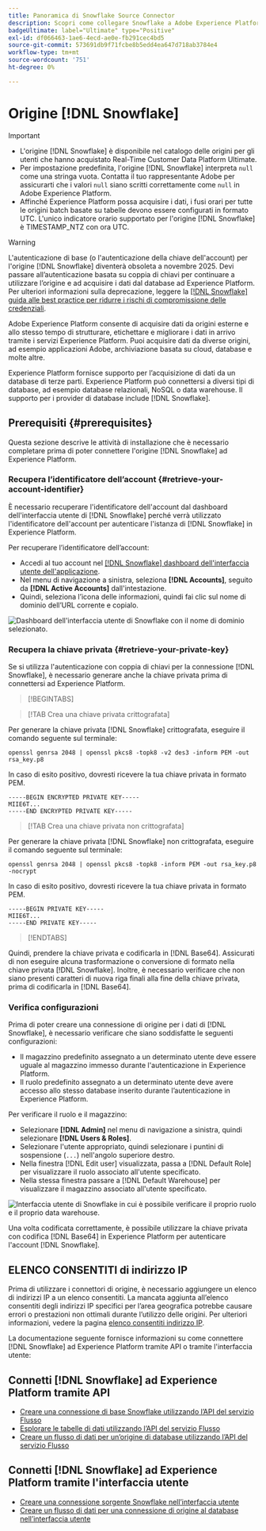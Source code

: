 ```yaml
---
title: Panoramica di Snowflake Source Connector
description: Scopri come collegare Snowflake a Adobe Experience Platform utilizzando le API o l’interfaccia utente.
badgeUltimate: label="Ultimate" type="Positive"
exl-id: df066463-1ae6-4ecd-ae0e-fb291cec4bd5
source-git-commit: 573691db9f71fcbe8b5edd4ea647d718ab3784e4
workflow-type: tm+mt
source-wordcount: '751'
ht-degree: 0%

---
```


# Origine [!DNL Snowflake]

>[!IMPORTANT]
>
>* L&#39;origine [!DNL Snowflake] è disponibile nel catalogo delle origini per gli utenti che hanno acquistato Real-Time Customer Data Platform Ultimate.
>* Per impostazione predefinita, l&#39;origine [!DNL Snowflake] interpreta `null` come una stringa vuota. Contatta il tuo rappresentante Adobe per assicurarti che i valori `null` siano scritti correttamente come `null` in Adobe Experience Platform.
>* Affinché Experience Platform possa acquisire i dati, i fusi orari per tutte le origini batch basate su tabelle devono essere configurati in formato UTC. L&#39;unico indicatore orario supportato per l&#39;origine [!DNL Snowflake] è TIMESTAMP_NTZ con ora UTC.

>[!WARNING]
>
>L&#39;autenticazione di base (o l&#39;autenticazione della chiave dell&#39;account) per l&#39;origine [!DNL Snowflake] diventerà obsoleta a novembre 2025. Devi passare all’autenticazione basata su coppia di chiavi per continuare a utilizzare l’origine e ad acquisire i dati dal database ad Experience Platform. Per ulteriori informazioni sulla deprecazione, leggere la [[!DNL Snowflake] guida alle best practice per ridurre i rischi di compromissione delle credenziali](https://www.snowflake.com/en/resources/white-paper/best-practices-to-mitigate-the-risk-of-credential-compromise/).

Adobe Experience Platform consente di acquisire dati da origini esterne e allo stesso tempo di strutturare, etichettare e migliorare i dati in arrivo tramite i servizi Experience Platform. Puoi acquisire dati da diverse origini, ad esempio applicazioni Adobe, archiviazione basata su cloud, database e molte altre.

Experience Platform fornisce supporto per l’acquisizione di dati da un database di terze parti. Experience Platform può connettersi a diversi tipi di database, ad esempio database relazionali, NoSQL o data warehouse. Il supporto per i provider di database include [!DNL Snowflake].

## Prerequisiti {#prerequisites}

Questa sezione descrive le attività di installazione che è necessario completare prima di poter connettere l&#39;origine [!DNL Snowflake] ad Experience Platform.

### Recupera l’identificatore dell’account {#retrieve-your-account-identifier}

È necessario recuperare l&#39;identificatore dell&#39;account dal dashboard dell&#39;interfaccia utente di [!DNL Snowflake] perché verrà utilizzato l&#39;identificatore dell&#39;account per autenticare l&#39;istanza di [!DNL Snowflake] in Experience Platform.

Per recuperare l’identificatore dell’account:

* Accedi al tuo account nel [[!DNL Snowflake] dashboard dell&#39;interfaccia utente dell&#39;applicazione](https://app.snowflake.com/).
* Nel menu di navigazione a sinistra, seleziona **[!DNL Accounts]**, seguito da **[!DNL Active Accounts]** dall&#39;intestazione.
* Quindi, seleziona l’icona delle informazioni, quindi fai clic sul nome di dominio dell’URL corrente e copialo.

![Dashboard dell&#39;interfaccia utente di Snowflake con il nome di dominio selezionato.](../../images/tutorials/create/snowflake/snowflake-dashboard.png)

### Recupera la chiave privata {#retrieve-your-private-key}

Se si utilizza l&#39;autenticazione con coppia di chiavi per la connessione [!DNL Snowflake], è necessario generare anche la chiave privata prima di connettersi ad Experience Platform.

>[!BEGINTABS]

>[!TAB Crea una chiave privata crittografata]

Per generare la chiave privata [!DNL Snowflake] crittografata, eseguire il comando seguente sul terminale:

```shell
openssl genrsa 2048 | openssl pkcs8 -topk8 -v2 des3 -inform PEM -out rsa_key.p8
```

In caso di esito positivo, dovresti ricevere la tua chiave privata in formato PEM.

```shell
-----BEGIN ENCRYPTED PRIVATE KEY-----
MIIE6T...
-----END ENCRYPTED PRIVATE KEY-----
```

>[!TAB Crea una chiave privata non crittografata]

Per generare la chiave privata [!DNL Snowflake] non crittografata, eseguire il comando seguente sul terminale:

```shell
openssl genrsa 2048 | openssl pkcs8 -topk8 -inform PEM -out rsa_key.p8 -nocrypt
```

In caso di esito positivo, dovresti ricevere la tua chiave privata in formato PEM.

```shell
-----BEGIN PRIVATE KEY-----
MIIE6T...
-----END PRIVATE KEY-----
```

>[!ENDTABS]

Quindi, prendere la chiave privata e codificarla in [!DNL Base64]. Assicurati di non eseguire alcuna trasformazione o conversione di formato nella chiave privata [!DNL Snowflake]. Inoltre, è necessario verificare che non siano presenti caratteri di nuova riga finali alla fine della chiave privata, prima di codificarla in [!DNL Base64].

### Verifica configurazioni

Prima di poter creare una connessione di origine per i dati di [!DNL Snowflake], è necessario verificare che siano soddisfatte le seguenti configurazioni:

* Il magazzino predefinito assegnato a un determinato utente deve essere uguale al magazzino immesso durante l&#39;autenticazione in Experience Platform.
* Il ruolo predefinito assegnato a un determinato utente deve avere accesso allo stesso database inserito durante l’autenticazione in Experience Platform.

Per verificare il ruolo e il magazzino:

* Selezionare **[!DNL Admin]** nel menu di navigazione a sinistra, quindi selezionare **[!DNL Users & Roles]**.
* Selezionare l&#39;utente appropriato, quindi selezionare i puntini di sospensione (`...`) nell&#39;angolo superiore destro.
* Nella finestra [!DNL Edit user] visualizzata, passa a [!DNL Default Role] per visualizzare il ruolo associato all&#39;utente specificato.
* Nella stessa finestra passare a [!DNL Default Warehouse] per visualizzare il magazzino associato all&#39;utente specificato.

![Interfaccia utente di Snowflake in cui è possibile verificare il proprio ruolo e il proprio data warehouse.](../../images/tutorials/create/snowflake/snowflake-configs.png)

Una volta codificata correttamente, è possibile utilizzare la chiave privata con codifica [!DNL Base64] in Experience Platform per autenticare l&#39;account [!DNL Snowflake].

## ELENCO CONSENTITI di indirizzo IP

Prima di utilizzare i connettori di origine, è necessario aggiungere un elenco di indirizzi IP a un elenco consentiti. La mancata aggiunta all’elenco consentiti degli indirizzi IP specifici per l’area geografica potrebbe causare errori o prestazioni non ottimali durante l’utilizzo delle origini. Per ulteriori informazioni, vedere la pagina [elenco consentiti indirizzo IP](../../ip-address-allow-list.md).

La documentazione seguente fornisce informazioni su come connettere [!DNL Snowflake] ad Experience Platform tramite API o tramite l&#39;interfaccia utente:

## Connetti [!DNL Snowflake] ad Experience Platform tramite API

* [Creare una connessione di base Snowflake utilizzando l’API del servizio Flusso](../../tutorials/api/create/databases/snowflake.md)
* [Esplorare le tabelle di dati utilizzando l’API del servizio Flusso](../../tutorials/api/explore/tabular.md)
* [Creare un flusso di dati per un’origine di database utilizzando l’API del servizio Flusso](../../tutorials/api/collect/database-nosql.md)

## Connetti [!DNL Snowflake] ad Experience Platform tramite l&#39;interfaccia utente

* [Creare una connessione sorgente Snowflake nell’interfaccia utente](../../tutorials/ui/create/databases/snowflake.md)
* [Creare un flusso di dati per una connessione di origine al database nell’interfaccia utente](../../tutorials/ui/dataflow/databases.md)
